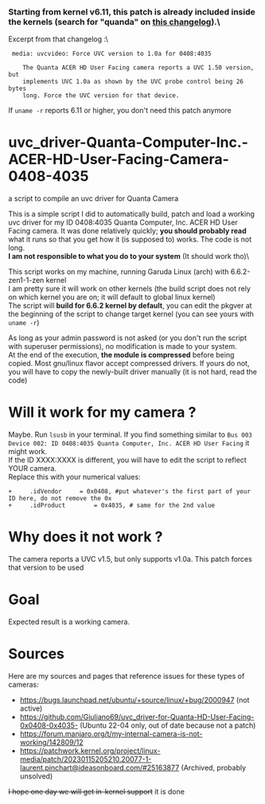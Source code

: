 ### Starting from kernel v6.11, this patch is already included inside the kernels (search for "quanda" on [this changelog](https://cdn.kernel.org/pub/linux/kernel/v6.x/ChangeLog-6.11)).\
Excerpt from that changelog :\
```
 media: uvcvideo: Force UVC version to 1.0a for 0408:4035
    
    The Quanta ACER HD User Facing camera reports a UVC 1.50 version, but
    implements UVC 1.0a as shown by the UVC probe control being 26 bytes
    long. Force the UVC version for that device.
```
If `uname -r` reports 6.11 or higher, you don't need this patch anymore

# uvc_driver-Quanta-Computer-Inc.-ACER-HD-User-Facing-Camera-0408-4035
a script to compile an uvc driver for Quanta Camera

This is a simple script I did to automatically build, patch and load a working uvc driver for my ID 0408:4035 Quanta Computer, Inc. ACER HD User Facing camera.
It was done relatively quickly; **you should probably read** what it runs so that you get how it (is supposed to) works. The code is not long.\
**I am not responsible to what you do to your system** (It should work tho)\

This script works on my machine, running Garuda Linux (arch) with 6.6.2-zen1-1-zen kernel\
I am pretty sure it will work on other kernels (the build script does not rely on which kernel you are on; it will default to global linux kernel)\
The script will **build for 6.6.2 kernel by default**, you can edit the pkgver at the beginning of the script to change target kernel (you can see yours with `uname -r`)

As long as your admin password is not asked (or you don't run the script with superuser permissions), no modification is made to your system.\
At the end of the execution, **the module is compressed** before being copied. Most gnu/linux flavor accept compressed drivers. If yours do not, you will have to copy the newly-built driver manually (it is not hard, read the code)
# Will it work for my camera ?
Maybe.  Run `lsusb` in your terminal. If you find something similar to ```Bus 003 Device 002: ID 0408:4035 Quanta Computer, Inc. ACER HD User Facing``` it might work.\
If the ID XXXX:XXXX is different, you will have to edit the script to reflect YOUR camera. \
Replace this with your numerical values:
```
+     .idVendor     = 0x0408, #put whatever's the first part of your ID here, do not remove the 0x
+     .idProduct        = 0x4035, # same for the 2nd value
```

# Why does it not work ? 
The camera reports a UVC v1.5, but only supports v1.0a.
This patch forces that version to be used

# Goal
Expected result is a working camera.


# Sources
Here are my sources and pages that reference issues for these types of cameras: 
- https://bugs.launchpad.net/ubuntu/+source/linux/+bug/2000947 (not active)
- https://github.com/Giuliano69/uvc_driver-for-Quanta-HD-User-Facing-0x0408-0x4035- (Ubuntu 22-04 only, out of date because not a patch)
- https://forum.manjaro.org/t/my-internal-camera-is-not-working/142809/12
- https://patchwork.kernel.org/project/linux-media/patch/20230115205210.20077-1-laurent.pinchart@ideasonboard.com/#25163877 (Archived, probably unsolved)

~~I hope one day we will get in-kernel support~~ it is done


